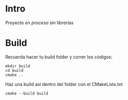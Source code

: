 # Intro

Proyecto *en proceso* sin librerías

# Build

Recuerda hacer tu build folder y correr los códigos:

```
mkdir build
cd build
cmake ..
```

Haz una build así dentro del folder con el CMakeLists.txt

```
cmake --build build
```